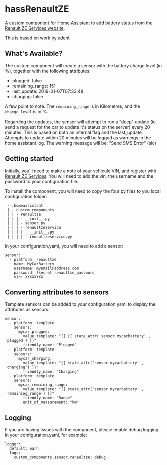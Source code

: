 # hassRenaultZE
A custom component for [Home Assistant](http://home-assistant.io/) to add battery status from the [Renault ZE Services website](https://www.services.renault-ze.com).

This is based on work by [edent](https://github.com/edent/Renault-Zoe-API)

## What's Available?
The custom component will create a sensor with the battery charge level (in %), together with the following attributes:

* plugged: false
* remaining_range: 151
* last_update: 2019-01-07T07:33:48
* charging: false

A few point to note. The `remaining_range` is in Kilometres, and the `charge_level` is in %.

Regarding the updates, the sensor will attempt to run a "deep" update (ie. send a request for the car to update it's status on the server) every 20 minutes. This is based on both an internal flag and the last_update.
Attempts to update within 20 minutes will be logged as warnings in the home assistant log. The warning message will be: "Send SMS Error" (sic)

## Getting started
Initially, you'll need to make a note of your vehicule VIN, and register with [Renault ZE Services](https://www.services.renault-ze.com/). You will need to add the vin, the username and the password to your configuration file.

To install the component, you will need to copy the four py files to you local configuration folder:
```
 - .homeassistant
 | - custom_components
 | | - renaultze
 | | | - __init__.py
 | | | - sensor.py
 | | | - renaultzeservice
 | | | | - __init__.py
 | | | | - renaultzeservice.py
```

In your configuration.yaml, you will need to add a sensor:
```
sensor:
  - platform: renaultze
    name: MyCarBattery
    username: myemail@address.com
    password: !secret renaultze_password
    vin: XXXXXXXX
```

## Converting attributes to sensors
Template sensors can be added to your configuration.yaml to display the attributes as sensors.
```
sensor:
  - platform: template
    sensors:
      mycar_plugged:
        value_template: "{{ {{ state_attr('sensor.mycarbattery' , 'plugged') }}"
        friendly_name: "Plugged"
  - platform: template
    sensors:
      mycar_charging:
        value_template: "{{ state_attr('sensor.mycarbattery' , 'charging') }}"
        friendly_name: "Charging"
  - platform: template
    sensors:
      mycar_remaining_range:
        value_template: "{{ state_attr('sensor.mycarbattery' , 'remaining_range') }}"
        friendly_name: "Range"
        unit_of_measurement: "km"
```

## Logging
If you are having issues with the component, please enable debug logging in your configuration.yaml, for example:
```
logger:
  default: warn
  logs:
    custom_components.sensor.renaultze: debug
```
